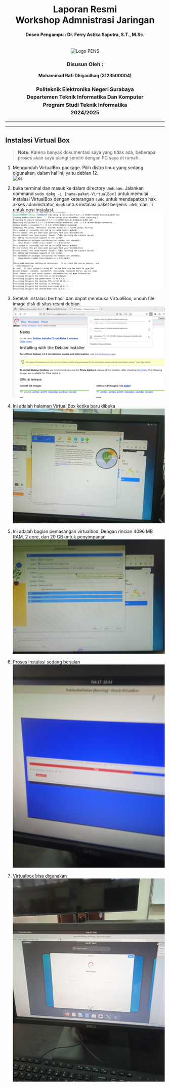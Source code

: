 <div align="center">
  <h1 style="text-align: center;font-weight: bold">Laporan Resmi<br>Workshop Admnistrasi Jaringan</h1>
  <h4 style="text-align: center;">Dosen Pengampu : Dr. Ferry Astika Saputra, S.T., M.Sc.</h4>
</div>
<br />
<div align="center">
  <img src="https://upload.wikimedia.org/wikipedia/id/4/44/Logo_PENS.png" alt="Logo PENS">
  <h3 style="text-align: center;">Disusun Oleh : </h3>
  <p style="text-align: center;">
    <strong>Muhammad Rafi Dhiyaulhaq (3123500004) </strong><br>
  </p>
<h3 style="text-align: center;line-height: 1.5">Politeknik Elektronika Negeri Surabaya<br>Departemen Teknik Informatika Dan Komputer<br>Program Studi Teknik Informatika<br>2024/2025</h3>
  <hr><hr>
</div>

## Instalasi Virtual Box 

> **Note:** Karena banyak dokumentasi saya yang tidak ada, beberapa proses akan saya ulangi sendiri dengan PC saya di rumah.

1. Mengunduh VirtualBox package. Pilih distro linux yang sedang digunakan, dalam hal ini, yaitu debian 12.
<br>![ss](images/downloads.png)

2. buka terminal dan masuk ke dalam directory `Unduhan`. Jalankan command `sudo dpkg -i [nama-paket-VirtualBox]` untuk memulai instalasi VirtualBox dengan keterangan `sudo` untuk mendapatkan hak akses administrator, `dpgk` untuk instalasi paket berjenis `.deb`, dan `-i` untuk opsi instalasi.
<br>![ss](images/dpkg.png)

3. Setelah instalasi berhasil dan dapat membuka VirtualBox, unduh file image disk di situs resmi debian.
<br>![ss](images/iso.png)

4. Ini adalah halaman Virtual Box ketika baru dibuka
   ![ss](images/virtualbox-start.jpg)
   
6. Ini adalah bagian pemasangan virtualbox. Dengan rincian 4096 MB RAM, 2 core, dan 20 GB untuk penyimpanan
   ![ss](images/virtualbox-iso.jpg)
   
8. Proses instalasi sedang berjalan
   ![ss](images/installation.jpg)
   
10. Virtualbox bisa digunakan
    ![ss](images/welcome.jpg)
